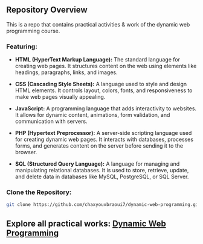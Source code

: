 ## Repository Overview

This is a repo that contains practical activities & work of the dynamic web programming course.

### **Featuring:**

- **HTML (HyperText Markup Language):** The standard language for creating web pages. It structures content on the web using elements like headings, paragraphs, links, and images.

- **CSS (Cascading Style Sheets):** A language used to style and design HTML elements. It controls layout, colors, fonts, and responsiveness to make web pages visually appealing.

- **JavaScript:** A programming language that adds interactivity to websites. It allows for dynamic content, animations, form validation, and communication with servers.

- **PHP (Hypertext Preprocessor):** A server-side scripting language used for creating dynamic web pages. It interacts with databases, processes forms, and generates content on the server before sending it to the browser.

- **SQL (Structured Query Language):** A language for managing and manipulating relational databases. It is used to store, retrieve, update, and delete data in databases like MySQL, PostgreSQL, or SQL Server.

### Clone the Repository:

```bash
git clone https://github.com/chaxyouxbraoui7/dynamic-web-programming.git
```

## Explore all practical works: [**Dynamic Web Programming**](index.html)
